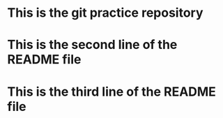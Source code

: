
# This is  the git practice repository
# This is the second line of the README file
# This is the third line of the README file

